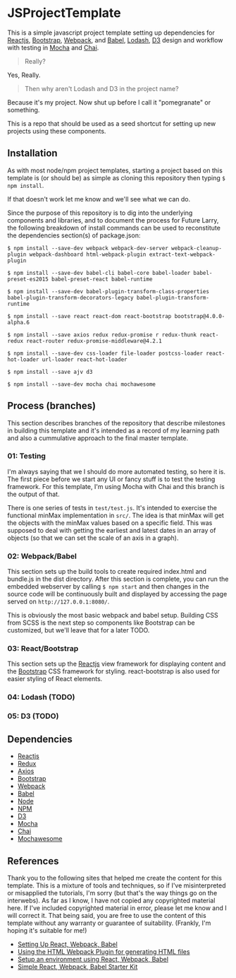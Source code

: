 # JSProjectTemplate

This is a simple javascript project template setting up dependencies for [Reactjs], [Bootstrap], [Webpack], and [Babel], [Lodash], [D3] design and workflow with testing in [Mocha] and [Chai]. 

> Really? 

Yes, Really. 
> Then why aren't Lodash and D3 in the project name? 

Because it's my project. Now shut up before I call it "pomegranate" or something.

This is a repo that should be used as a seed shortcut for setting up new projects using these components. 


## Installation

As with most node/npm project templates, starting a project based on this template is (or should be) as simple as cloning this repository then typing ` $ npm install `.

If that doesn't work let me know and we'll see what we can do.

Since the purpose of this repository is to dig into the underlying components and libraries, and to document the process for Future Larry, the following breakdown of install commands can be used to reconstitute the dependencies section(s) of package.json:


```
$ npm install --save-dev webpack webpack-dev-server webpack-cleanup-plugin webpack-dashboard html-webpack-plugin extract-text-webpack-plugin

$ npm install --save-dev babel-cli babel-core babel-loader babel-preset-es2015 babel-preset-react babel-runtime

$ npm install --save-dev babel-plugin-transform-class-properties babel-plugin-transform-decorators-legacy babel-plugin-transform-runtime 

$ npm install --save react react-dom react-bootstrap bootstrap@4.0.0-alpha.6 

$ npm install --save axios redux redux-promise r redux-thunk react-redux react-router redux-promise-middleware@4.2.1

$ npm install --save-dev css-loader file-loader postcss-loader react-hot-loader url-loader react-hot-loader

$ npm install --save ajv d3

$ npm install --save-dev mocha chai mochawesome

```


## Process (branches)
This section describes branches of the repository that describe milestones in building this template and it's intended as a record of my learning path and also a cummulative approach to the final master template.

### 01: Testing
I'm always saying that we I should do more automated testing, so here it is. The first piece before we start any UI or fancy stuff is to test the testing framework. For this template, I'm using Mocha with Chai and this branch is the output of that.

There is one series of tests in `test/test.js`. It's intended to exercise the functional minMax implementation in `src/`. The idea is that minMax will get the objects with the minMax values based on a specific field. This was supposed to deal with getting the earliest and latest dates in an array of objects (so that we can set the scale of an axis in a graph).

### 02: Webpack/Babel 
This section sets up the build tools to create required index.html and bundle.js in the dist directory. After this section is complete, you can run the embedded webserver by calling `$ npm start` and then changes in the source code will be continuously built and displayed by accessing the page served on `http://127.0.0.1:8080/`. 

This is obviously the most basic webpack and babel setup. Building CSS from SCSS is the next step so components like Bootstrap can be customized, but we'll leave that for a later TODO.

### 03: React/Bootstrap

This section sets up the [Reactjs] view framework for displaying content and the [Bootstrap] CSS framework for styling. react-bootstrap is also used for easier styling of React elements.

### 04: Lodash (TODO)

### 05: D3 (TODO)







## Dependencies
* [Reactjs]
* [Redux]
* [Axios]
* [Bootstrap]
* [Webpack]
* [Babel]
* [Node]
* [NPM]
* [D3]
* [Mocha]
* [Chai]
* [Mochawesome]


## References
Thank you to the following sites that helped me create the content for this template. This is a mixture of tools and techniques, so if I've misinterpreted or misapplied the tutorials, I'm sorry (but that's the way things go on the interwebs). As far as I know, I have not copied any copyrighted material here. If I've included copyrighted material in error, please let me know and I will correct it. That being said, you are free to use the content of this template without any warranty or guarantee of suitability. (Frankly, I'm hoping it's suitable for me!)

* [Setting Up React, Webpack, Babel]
* [Using the HTML Webpack Plugin for generating HTML files]
* [Setup an environment using React, Webpack, Babel]
* [Simple React, Webpack, Babel Starter Kit]



[Setting Up React, Webpack, Babel]: https://scotch.io/tutorials/setup-a-react-environment-using-webpack-and-babel
[Reactjs]:  https://facebook.github.io/react/
[Bootstrap]: https://v4-alpha.getbootstrap.com/ 
[Webpack]: https://webpack.github.io/
[Babel]: https://babeljs.io/
[Node]: https://nodejs.org/en/
[NPM]: https://www.npmjs.com/
[Lodash]: https://lodash.com/
[D3]: https://d3js.org/
[Using the HTML Webpack Plugin for generating HTML files]: https://javascriptplayground.com/blog/2016/07/webpack-html-plugin/
[Setup an environment using React, Webpack, Babel]: https://scotch.io/tutorials/setup-a-react-environment-using-webpack-and-babel
[Simple React, Webpack, Babel Starter Kit]: https://github.com/alicoding/react-webpack-babel
[Mocha]: https://mochajs.org/
[Chai]: http://chaijs.com/
[Mochawesome]: https://www.npmjs.com/package/mochawesome
[Redux]: http://redux.js.org/
[Axios]: https://www.npmjs.com/package/axios

